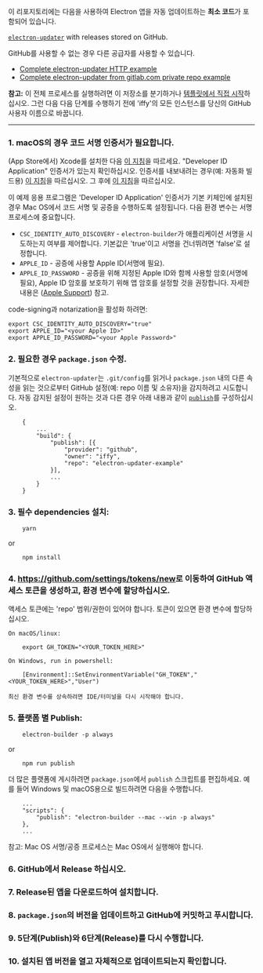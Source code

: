 이 리포지토리에는 다음을 사용하여 Electron 앱을 자동 업데이트하는 **최소 코드**가 포함되어 있습니다.

[`electron-updater`](https://github.com/electron-userland/electron-builder/tree/master/packages/electron-updater) with releases stored on GitHub.

GitHub를 사용할 수 없는 경우 다른 공급자를 사용할 수 있습니다.

- [Complete electron-updater HTTP example](https://gist.github.com/iffy/0ff845e8e3f59dbe7eaf2bf24443f104)
- [Complete electron-updater from gitlab.com private repo example](https://gist.github.com/Slauta/5b2bcf9fa1f6f6a9443aa6b447bcae05)

**참고:** 이 전체 프로세스를 실행하려면 이 저장소를 분기하거나 [템플릿에서 직접 시작](https://github.com/iffy/electron-updater-example/generate)하십시오. 그런 다음 다음 단계를 수행하기 전에 'iffy'의 모든 인스턴스를 당신의 GitHub 사용자 이름으로 바꿉니다.

---
### 1. macOS의 경우 코드 서명 인증서가 필요합니다.

(App Store에서) Xcode를 설치한 다음 [이 지침](https://developer.apple.com/library/content/documentation/IDEs/Conceptual/AppDistributionGuide/MaintainingCertificates/MaintainingCertificates.html#//apple_ref/doc/uid/TP40012582-CH31-SW6)을 따르세요.
    "Developer ID Application" 인증서가 있는지 확인하십시오.
    인증서를 내보내려는 경우(예: 자동화 빌드용) [이 지침](https://developer.apple.com/library/content/documentation/IDEs/Conceptual/AppDistributionGuide/MaintainingCertificates/MaintainingCertificates.html#//apple_ref/doc/uid/TP40012582-CH31-SW7)을 따르십시오.
    그 후에 [이 지침](https://www.electron.build/code-signing)을 따르십시오.
   
이 예제 응용 프로그램은 'Developer ID Application' 인증서가 기본 키체인에 설치된 경우 Mac OS에서 코드 서명 및 공증을 수행하도록 설정됩니다. 다음 환경 변수는 서명 프로세스에 중요합니다.

- `CSC_IDENTITY_AUTO_DISCOVERY` - `electron-builder`가 애플리케이션 서명을 시도하는지 여부를 제어합니다. 기본값은 'true'이고 서명을 건너뛰려면 'false'로 설정합니다.
- `APPLE_ID` - 공증에 사용할 Apple ID(서명에 필요).
- `APPLE_ID_PASSWORD` - 공증을 위해 지정된 Apple ID와 함께 사용할 암호(서명에 필요), Apple ID 암호를 보호하기 위해 앱 암호를 설정할 것을 권장합니다. 자세한 내용은 ([Apple Support](https://support.apple.com/en-us/HT204397)) 참고.

code-signing과 notarization을 활성화 하려면:
    
    export CSC_IDENTITY_AUTO_DISCOVERY="true"
    export APPLE_ID="<your Apple ID>"
    export APPLE_ID_PASSWORD="<your Apple Password>"

### 2. 필요한 경우 `package.json` 수정.

기본적으로 `electron-updater`는 `.git/config`를 읽거나 `package.json` 내의 다른 속성을 읽는 것으로부터 GitHub 설정(예: repo 이름 및 소유자)을 감지하려고 시도합니다. 자동 감지된 설정이 원하는 것과 다른 경우 아래 내용과 같이 [`publish`](https://github.com/electron-userland/electron-builder/wiki/Publishing-Artifacts#PublishConfiguration)를 구성하십시오.

        {
            ...
            "build": {
                "publish": [{
                    "provider": "github",
                    "owner": "iffy",
                    "repo": "electron-updater-example"
                }],
                ...
            }
        }

### 3. 필수 dependencies 설치:

        yarn

   or

        npm install

### 4. <https://github.com/settings/tokens/new>로 이동하여 GitHub 액세스 토큰을 생성하고, 환경 변수에 할당하십시오.
액세스 토큰에는 'repo' 범위/권한이 있어야 합니다. 토큰이 있으면 환경 변수에 할당하십시오.

    On macOS/linux:

        export GH_TOKEN="<YOUR_TOKEN_HERE>"

    On Windows, run in powershell:

        [Environment]::SetEnvironmentVariable("GH_TOKEN","<YOUR_TOKEN_HERE>","User")

    최신 환경 변수를 상속하려면 IDE/터미널을 다시 시작해야 합니다.

### 5. 플랫폼 별 Publish:

        electron-builder -p always

   or

        npm run publish

더 많은 플랫폼에 게시하려면 `package.json`에서 `publish` 스크립트를 편집하세요.
예를 들어 Windows 및 macOS용으로 빌드하려면 다음을 수행합니다.

        ...
        "scripts": {
            "publish": "electron-builder --mac --win -p always"
        },
        ...

참고: Mac OS 서명/공증 프로세스는 Mac OS에서 실행해야 합니다.

### 6. GitHub에서 Release 하십시오.

### 7. Release된 앱을 다운로드하여 설치합니다.

### 8. `package.json`의 버전을 업데이트하고 GitHub에 커밋하고 푸시합니다.

### 9. 5단계(Publish)와 6단계(Release)를 다시 수행합니다.

### 10. 설치된 앱 버전을 열고 자체적으로 업데이트되는지 확인합니다.
